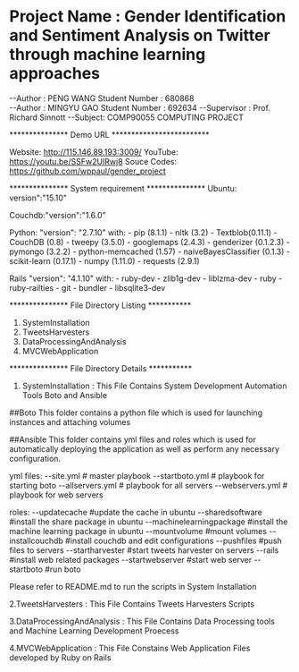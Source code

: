 Project Name : Gender Identification and Sentiment Analysis on Twitter through machine learning approaches
==========================================================================================================

--Author :  PENG WANG  Student Number : 680868                 
--Author :  MINGYU GAO Student Number : 692634
--Supervisor : Prof. Richard Sinnott
--Subject: COMP90055 COMPUTING PROJECT

*************** Demo URL *************************

Website: http://115.146.89.193:3009/
YouTube: https://youtu.be/SSFw2UIRwj8
Souce Codes: https://github.com/wppaul/gender_project

*************** System requirement ***************
Ubuntu: version":"15.10"

Couchdb:"version":"1.6.0"

Python: "version": "2.7.10" with:
    - pip (8.1.1)
    - nltk (3.2)
    - Textblob(0.11.1)
    - CouchDB (0.8)
    - tweepy (3.5.0)
    - googlemaps (2.4.3)
    - genderizer (0.1.2.3)
    - pymongo (3.2.2)
    - python-memcached (1.57)
    - naiveBayesClassifier (0.1.3)
    - scikit-learn (0.17.1)
    - numpy (1.11.0)
    - requests (2.9.1)

Rails "version": "4.1.10" with:
    - ruby-dev
    - zlib1g-dev
    - liblzma-dev
    - ruby
    - ruby-railties
    - git
    - bundler
    - libsqlite3-dev

*************** File Directory Listing ***********

1. SystemInstallation
2. TweetsHarvesters
3. DataProcessingAndAnalysis
4. MVCWebApplication

*************** File Directory Details ***********

1. SystemInstallation : This File Contains System Development Automation Tools Boto and Ansible

##Boto 
This folder contains a python file which is used for launching instances and attaching volumes

##Ansible
This folder contains yml files and roles which is used for automatically deploying the application as well as perform any necessary configuration.

yml files:
--site.yml         # master playbook
--startboto.yml    # playbook for starting boto
--allservers.yml   # playbook for all servers
--webservers.yml   # playbook for web servers

roles:
--updatecache             #update the cache in ubuntu
--sharedsoftware          #install the share package in ubuntu
--machinelearningpackage  #install the machine learning package in ubuntu
--mountvolume             #mount volumes
--installcouchdb          #install couchdb and edit configurations
--pushfiles               #push files to servers
--startharvester          #start tweets harvester on servers
--rails                   #install web related packages 
--startwebserver          #start web server
--startboto               #run boto

Please refer to README.md to run the scripts in System Installation

2.TweetsHarvesters : This File Contains Tweets Harvesters Scripts

3.DataProcessingAndAnalysis : This File Contains Data Processing tools and Machine Learning Development Proecess

4.MVCWebApplication : This File Constains Web Application Files developed by Ruby on Rails
